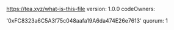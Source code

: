 https://tea.xyz/what-is-this-file
version: 1.0.0 codeOwners:

'0xFC8323a6C5A3f75c048aafa19A6da474E26e7613' quorum: 1
